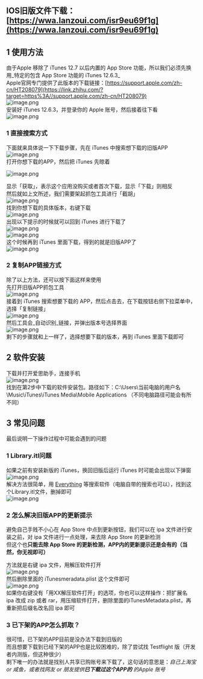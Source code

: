 
## IOS旧版文件下载：[https://wwa.lanzoui.com/isr9eu69f1g](https://wwa.lanzoui.com/isr9eu69f1g)


## 1  使用方法
由于Apple 移除了 iTunes 12.7 以后内置的 App Store 功能，所以我们必须先换用_特定的包含 App Store 功能的 iTunes 12.6.3_<br />Apple官网专门提供了此版本的下载链接：[https://support.apple.com/zh-cn/HT208079](https://link.zhihu.com/?target=https%3A//support.apple.com/zh-cn/HT208079)<br />![image.png](https://cdn.nlark.com/yuque/0/2021/png/22298687/1631935371551-9db40809-9a38-4330-bf48-8b941999c93d.png#clientId=u9f464952-061f-4&crop=0&crop=0&crop=1&crop=1&from=paste&id=u9ffc5dd8&margin=%5Bobject%20Object%5D&name=image.png&originHeight=215&originWidth=720&originalType=url&ratio=1&rotation=0&showTitle=false&size=110115&status=done&style=none&taskId=u52b043d4-5264-4aa2-8b69-e80557e103f&title=)<br />安装好 iTunes 12.6.3，并登录你的 Apple 账号，然后接着往下看<br />![image.png](https://cdn.nlark.com/yuque/0/2021/png/22298687/1631935372607-fe47c12b-1bef-4c33-a69d-ab86efa2dc59.png#clientId=u9f464952-061f-4&crop=0&crop=0&crop=1&crop=1&from=paste&height=459&id=u49d2d12e&margin=%5Bobject%20Object%5D&name=image.png&originHeight=1255&originWidth=1950&originalType=url&ratio=1&rotation=0&showTitle=false&size=991778&status=done&style=none&taskId=u0acbd966-3f3e-4d3e-92d1-5f278eefe82&title=&width=713.4000244140625)

### 1 直接搜索方式
下面就来具体说一下下载步骤，先在 iTunes 中搜索想下载的旧版APP<br />![image.png](https://cdn.nlark.com/yuque/0/2021/png/22298687/1631935467740-5125cfa2-4f04-4060-b132-ae0e7bd4495e.png#clientId=u9f464952-061f-4&crop=0&crop=0&crop=1&crop=1&from=paste&id=u430ee9dc&margin=%5Bobject%20Object%5D&name=image.png&originHeight=157&originWidth=720&originalType=url&ratio=1&rotation=0&showTitle=false&size=80301&status=done&style=none&taskId=u38689702-8bcd-4040-8032-8fa12cc09f0&title=)<br />打开你想下载的APP，然后把 iTunes 先晾着

![image.png](https://cdn.nlark.com/yuque/0/2021/png/22298687/1631935468295-25938fa3-4e19-4c24-9e98-12bd4362e85b.png#clientId=u9f464952-061f-4&crop=0&crop=0&crop=1&crop=1&from=paste&id=u2c189868&margin=%5Bobject%20Object%5D&name=image.png&originHeight=275&originWidth=720&originalType=url&ratio=1&rotation=0&showTitle=false&size=182937&status=done&style=none&taskId=u4b1a69c9-7184-483f-b76b-0e6fd5c39a2&title=)

显示「获取」，表示这个应用没购买或者首次下载，显示「下载」则相反<br />然后就如上文所述，我们需要架起抓包工具进行「截胡」<br />![image.png](https://cdn.nlark.com/yuque/0/2021/png/22298687/1631935467909-22d70959-a40f-46d1-b3a4-0cf8064b77ba.png#clientId=u9f464952-061f-4&crop=0&crop=0&crop=1&crop=1&from=paste&id=u45396c45&margin=%5Bobject%20Object%5D&name=image.png&originHeight=206&originWidth=720&originalType=url&ratio=1&rotation=0&showTitle=false&size=98326&status=done&style=none&taskId=u89e65dd2-d2f1-4742-af8d-726b4ba8ce6&title=)<br />找到你想下载的具体版本，右键下载<br />![image.png](https://cdn.nlark.com/yuque/0/2021/png/22298687/1631935467934-1f79db74-8f39-4431-b570-9233746c784a.png#clientId=u9f464952-061f-4&crop=0&crop=0&crop=1&crop=1&from=paste&id=u8a9e9a01&margin=%5Bobject%20Object%5D&name=image.png&originHeight=311&originWidth=720&originalType=url&ratio=1&rotation=0&showTitle=false&size=144584&status=done&style=none&taskId=uddeffb3b-ab48-40ef-91f8-a7f61a44da9&title=)<br />出现以下提示的时候就可以回到 iTunes 进行下载了<br />![image.png](https://cdn.nlark.com/yuque/0/2021/png/22298687/1631935468600-05aa88f7-0381-4240-aeb8-b3f5e7325e21.png#clientId=u9f464952-061f-4&crop=0&crop=0&crop=1&crop=1&from=paste&id=ue88ae5c7&margin=%5Bobject%20Object%5D&name=image.png&originHeight=28&originWidth=41&originalType=url&ratio=1&rotation=0&showTitle=false&size=1939&status=done&style=none&taskId=u10b65513-4c04-40d9-ae5a-24552430dbf&title=)<br />![image.png](https://cdn.nlark.com/yuque/0/2021/png/22298687/1631935469306-227b52ff-b02e-4550-b442-3239c6ae8292.png#clientId=u9f464952-061f-4&crop=0&crop=0&crop=1&crop=1&from=paste&id=u9170c02a&margin=%5Bobject%20Object%5D&name=image.png&originHeight=254&originWidth=720&originalType=url&ratio=1&rotation=0&showTitle=false&size=103654&status=done&style=none&taskId=uf8ec01c2-f8e9-4d12-ac23-d7867e271a4&title=)<br />这个时候再到 iTunes 里面下载，得到的就是旧版APP了<br />![image.png](https://cdn.nlark.com/yuque/0/2021/png/22298687/1631935470520-d24f2985-c2af-4462-95c2-c78d526172a5.png#clientId=u9f464952-061f-4&crop=0&crop=0&crop=1&crop=1&from=paste&height=296&id=u101d46fc&margin=%5Bobject%20Object%5D&name=image.png&originHeight=681&originWidth=1667&originalType=url&ratio=1&rotation=0&showTitle=false&size=716226&status=done&style=none&taskId=u886c1a6e-e04f-4c5a-a79e-4ec2afd93fb&title=&width=725.4000244140625)

### 2 复制APP链接方式
除了以上方法，还可以按下面这样来使用<br />先打开旧版APP抓包工具<br />![image.png](https://cdn.nlark.com/yuque/0/2021/png/22298687/1631935469520-9172680b-a9b7-418c-933c-643e9cc7a374.png#clientId=u9f464952-061f-4&crop=0&crop=0&crop=1&crop=1&from=paste&id=u4562c4c2&margin=%5Bobject%20Object%5D&name=image.png&originHeight=32&originWidth=49&originalType=url&ratio=1&rotation=0&showTitle=false&size=3468&status=done&style=none&taskId=u34b3dc1b-e948-4f29-a68b-d146af4e31c&title=)<br />接着到 iTunes 搜索想要下载的 APP，然后点击去，在下载按钮右侧下拉菜单中，选择「复制链接」<br />![image.png](https://cdn.nlark.com/yuque/0/2021/png/22298687/1631935471136-5b9b8d3e-6301-4073-a417-2bd19df6bcf4.png#clientId=u9f464952-061f-4&crop=0&crop=0&crop=1&crop=1&from=paste&height=507&id=u18a3822e&margin=%5Bobject%20Object%5D&name=image.png&originHeight=960&originWidth=1285&originalType=url&ratio=1&rotation=0&showTitle=false&size=784746&status=done&style=none&taskId=u89b49d0b-e0a6-475d-9a0e-9b21c2d5acf&title=&width=678.4000244140625)<br />然后工具会_自动识别_链接，并弹出版本号选择界面<br />![image.png](https://cdn.nlark.com/yuque/0/2021/png/22298687/1631935470775-f36cf4f2-0a94-406a-ba39-e2a55d7ec834.png#clientId=u9f464952-061f-4&crop=0&crop=0&crop=1&crop=1&from=paste&height=436&id=u6f2bf368&margin=%5Bobject%20Object%5D&name=image.png&originHeight=464&originWidth=720&originalType=url&ratio=1&rotation=0&showTitle=false&size=297622&status=done&style=none&taskId=u790d5456-bbf0-4c1b-9f9b-3dd14f22a76&title=&width=677)<br />剩下的步骤就和上一样了，选择想要下载的版本，再到 iTunes 里面下载即可



## 2 软件安装
下载并打开爱思助手，连接手机<br />![image.png](https://cdn.nlark.com/yuque/0/2021/png/22298687/1631940453101-627bac37-5dd1-4a91-aa53-09619b00719c.png#clientId=u9f464952-061f-4&crop=0&crop=0&crop=1&crop=1&from=paste&height=452&id=u37147d43&margin=%5Bobject%20Object%5D&name=image.png&originHeight=903&originWidth=1252&originalType=binary&ratio=1&rotation=0&showTitle=false&size=267272&status=done&style=none&taskId=u93d3dfcb-23fe-4128-8092-060116f8c9a&title=&width=626)<br />找到在第2步中下载的软件安装包。路径如下：C:\Users\当前电脑的用户名\Music\iTunes\iTunes Media\Mobile Applications  （不同电脑路径可能会有所不同）



## 3 常见问题
最后说明一下操作过程中可能会遇到的问题

### 1 Library.itl问题
如果之前有安装新版的 iTunes，换回旧版后运行 iTunes 时可能会出现以下弹窗<br />![image.png](https://cdn.nlark.com/yuque/0/2021/png/22298687/1631935517118-13b5bf8d-be5a-4f70-846e-107d96cb0d2d.png#clientId=u9f464952-061f-4&crop=0&crop=0&crop=1&crop=1&from=paste&id=u678c5720&margin=%5Bobject%20Object%5D&name=image.png&originHeight=237&originWidth=685&originalType=url&ratio=1&rotation=0&showTitle=false&size=124027&status=done&style=none&taskId=u9895c624-9dd5-4644-a586-ac602329deb&title=)<br />解决方法很简单，用 [Everything](https://link.zhihu.com/?target=https%3A//mp.weixin.qq.com/s/6CiCVEtlkbFSuZtp1rKGoQ) 等搜索软件（电脑自带的搜索也可以），找到这个Library.itl文件，删掉即可<br />![image.png](https://cdn.nlark.com/yuque/0/2021/png/22298687/1631935517348-cb786bfd-7011-404b-a3aa-ffa188bbb046.png#clientId=u9f464952-061f-4&crop=0&crop=0&crop=1&crop=1&from=paste&id=u4b1da518&margin=%5Bobject%20Object%5D&name=image.png&originHeight=257&originWidth=849&originalType=url&ratio=1&rotation=0&showTitle=false&size=159815&status=done&style=none&taskId=ued757d36-0ce3-4109-abff-de74f703892&title=)

### 2 怎么解决旧版APP的更新提示
避免自己手贱不小心在 App Store 中点到更新按钮，我们可以在 ipa 文件进行安装之前，对 ipa 文件进行一点处理，来去除 App Store 的更新检测<br />但这个也**只能去除 App Store 的更新检测，APP内的更新提示还是会有的（当然，你无视即可）**

方法就是右键 ipa 文件，用解压软件打开<br />![image.png](https://cdn.nlark.com/yuque/0/2021/png/22298687/1631935516768-67a5e98f-f501-4e26-b89c-3c32889d0a67.png#clientId=u9f464952-061f-4&crop=0&crop=0&crop=1&crop=1&from=paste&id=ua4596ccd&margin=%5Bobject%20Object%5D&name=image.png&originHeight=308&originWidth=720&originalType=url&ratio=1&rotation=0&showTitle=false&size=129835&status=done&style=none&taskId=u0ea1047c-a252-4b86-8c61-ad4e5160b85&title=)<br />然后删除里面的 iTunesmeradata.plist 这个文件即可<br />![image.png](https://cdn.nlark.com/yuque/0/2021/png/22298687/1631935517621-21f492fb-ec2a-4522-80ef-90c622576d8d.png#clientId=u9f464952-061f-4&crop=0&crop=0&crop=1&crop=1&from=paste&id=ue8f28eaa&margin=%5Bobject%20Object%5D&name=image.png&originHeight=452&originWidth=720&originalType=url&ratio=1&rotation=0&showTitle=false&size=266374&status=done&style=none&taskId=u0ddd83b5-0ded-4579-b752-fc5c72258b5&title=)<br />如果你右键没有「用XX解压软件打开」的选项，你也可以这样操作：把扩展名 ipa 改成 zip 或者 rar，用压缩软件打开，删除里面的iTunesMetadata.plist，再重新把后缀名改名回 ipa 即可

### 3 已下架的APP怎么抓取？
很可惜，已下架的APP目前是没办法下载到旧版的<br />而且想要下载到已经下架的APP也是比较困难的，除了尝试找 Testflight 版（开发者内测版，但这种很少）<br />剩下唯一的办法就是找别人共享已购账号来下载了，这句话的意思是：_自己上淘宝 or 咸鱼，或者找网友 or 朋友提供**已下载过这个APP的**_ _的Apple 账号_



